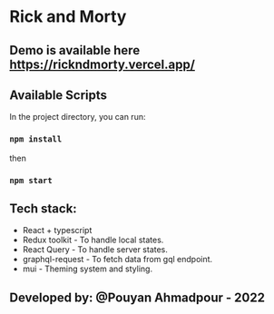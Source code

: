 # Rick and Morty 
## Demo is available here https://rickndmorty.vercel.app/

## Available Scripts

In the project directory, you can run:

### `npm install`

then
### `npm start`

## Tech stack:

 - React + typescript
 - Redux toolkit - To handle local states.
 - React Query - To handle server states.
 - graphql-request - To fetch data from gql endpoint.
 - mui - Theming system and styling.
## Developed by: @Pouyan Ahmadpour - 2022
